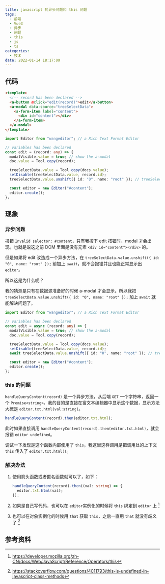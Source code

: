 ```yaml
---
title: javascript 的异步问题和 this 问题
tags:
  - 前端
  - Vue3
  - 异步
  - 问题
  - this
  - js
  - ts
categories:
  - 技术
date: 2022-01-14 18:17:00
---
```


## 代码

```html
<template>
  <!-- record has been declared -->
  <a-button @click="edit(record)">edit</a-button>
  <a-modal data-source="treeSelectData">
    <a-form-item label="content">
      <div id="content"></div>
    </a-form-item>
  </a-modal>
</template>
```

```typescript
import Editor from "wangeditor"; // a Rich Text Format Editor

// variables has been declared
const edit = (record: any) => {
  modalVisible.value = true; // show the a-modal
  doc.value = Tool.copy(record);

  treeSelectData.value = Tool.copy(docs.value);
  setDisable(treeSelectData.value, record.id);
  treeSelectData.value.unshift({ id: "0", name: "root" }); // treeSelectData is the datasource of a-modal

  const editor = new Editor("#content");
  editor.create();
};
```

<!-- more -->

## 现象

### 异步问题

报错 `Invalid selector: #content`，只有我按下 edit 按钮时，modal 才会出现。也就是说这之前 DOM 里面是没有元素 `<div id="content"></div>` 的。

但是如果将 edit 改造成一个异步方法，在 `treeSelectData.value.unshift({ id: "0", name: "root" });` 前加上 `await`，就不会报错并且也能正常显示出 `editor`。

所以这是为什么呢？

我的猜测是只有在数据源准备好的时候 a-modal 才会显示，所以我把 `treeSelectData.value.unshift({ id: "0", name: "root" });` 加上 `await` 就能解决问题了。

```typescript
import Editor from "wangeditor"; // a Rich Text Format Editor

// variables has been declared
const edit = async (record: any) => {
  modalVisible.value = true; // show the a-modal
  doc.value = Tool.copy(record);

  treeSelectData.value = Tool.copy(docs.value);
  setDisable(treeSelectData.value, record.id);
  await treeSelectData.value.unshift({ id: "0", name: "root" }); // treeSelectData is the datasource of a-modal

  const editor = new Editor("#content");
  editor.create();
};
```

### this 的问题

`handleQueryContent(record)` 是一个异步方法，从后端 `GET` 一个字符串，返回一个 `Promise<string>`。我的目的是直接在富文本编辑器中显示这个数据，显示方法大概是 `editor.txt.html(val:string)`。

```typeScript
handleQueryContent(record).then(editor.txt.html);
```

此时如果直接调用 `handleQueryContent(record).then(editor.txt.html)`，就会报错 `editor undefined`。

调试一下发现是这个函数内部使用了 `this`，我这里这样调用是把调用处的上下文 `this` 传入了 `editor.txt.html()`。

### 解决办法

1. 使用箭头函数或者匿名函数就可以了，如下：

   ```typescript
   handleQueryContent(record).then((val: string) => {
     editor.txt.html(val);
   });
   ```

2. 如果是自己写代码，也可以在 `editor`实例化的时候将 `this` 绑定到 `editor` 上 [^1]
3. 也可以在对象实例化的时候用 `that` 获取 `this`，之后一直用 `that` 就没有歧义了 [^2]

## 参考资料

[^1]: https://developer.mozilla.org/zh-CN/docs/Web/JavaScript/Reference/Operators/this
[^2]: https://stackoverflow.com/questions/4011793/this-is-undefined-in-javascript-class-methods

